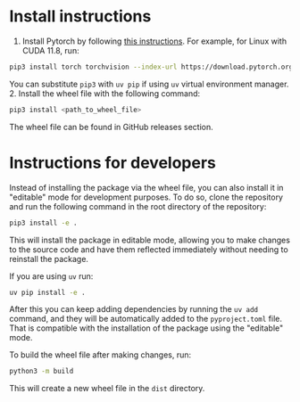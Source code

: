 # Install instructions

1. Install Pytorch by following [this instructions](https://pytorch.org/get-started/locally/). For example, for Linux with CUDA 11.8, run:
```bash
pip3 install torch torchvision --index-url https://download.pytorch.org/whl/cu130
```
You can substitute `pip3` with `uv pip` if using `uv` virtual environment manager.
2. Install the wheel file with the following command:
```bash
pip3 install <path_to_wheel_file>
```
The wheel file can be found in GitHub releases section.

# Instructions for developers

Instead of installing the package via the wheel file, you can also install it in "editable" mode for development purposes. To do so, clone the repository and run the following command in the root directory of the repository:
```bash
pip3 install -e .
```
This will install the package in editable mode, allowing you to make changes to the source code and have them reflected immediately without needing to reinstall the package.

If you are using `uv` run:
```bash
uv pip install -e .
```

After this you can keep adding dependencies by running the `uv add` command, and they will be automatically added to the `pyproject.toml` file. That is compatible with the installation of the package using the "editable" mode.

To build the wheel file after making changes, run:
```bash
python3 -m build
```
This will create a new wheel file in the `dist` directory.

